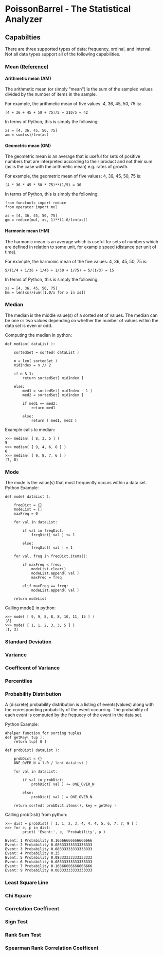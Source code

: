 # PoissonBarrel - The Statistical Analyzer

## Capabilties
There are three supported types of data: frequency, ordinal, and interval. Not
all data types support all of the following capabilities.

### Mean ([Reference](https://en.wikipedia.org/wiki/Mean))
#### Arithmetic mean (AM)
The arithmetic mean (or simply "mean") is the sum of the sampled values divided
by the number of items in the sample.

For example, the arithmetic mean of five values: 4, 36, 45, 50, 75 is:

    (4 + 36 + 45 + 50 + 75)/5 = 210/5 = 42

In terms of Python, this is simply the following:

    xs = [4, 36, 45, 50, 75]
    am = sum(xs)/len(xs)

#### Geometric mean (GM)
The geometric mean is an average that is useful for sets of positive numbers
that are interpreted according to their product and not their sum (as is the
case with the arithmetic mean) e.g. rates of growth.

For example, the geometric mean of five values: 4, 36, 45, 50, 75 is:

    (4 * 36 * 45 * 50 * 75)**(1/5) = 30

In terms of Python, this is simply the following:

    from functools import reduce
    from operator import mul

    xs = [4, 36, 45, 50, 75]
    gm = reduce(mul, xs, 1)**(1.0/len(xs))

#### Harmonic mean (HM)
The harmonic mean is an average which is useful for sets of numbers which are
defined in relation to some unit, for example speed (distance per unit of
time).

For example, the harmonic mean of the five values: 4, 36, 45, 50, 75 is:

    5/(1/4 + 1/36 + 1/45 + 1/50 + 1/75) = 5/(1/3) = 15

In terms of Python, this is simply the following:

    xs = [4, 36, 45, 50, 75]
    hm = len(xs)/sum([1.0/x for x in xs])

### Median
The median is the middle value(s) of a sorted set of values. The median can
be one or two values depending on whether the number of values within the
data set is even or odd.

Computing the median in python:
    
    def median( dataList ):
        
        sortedSet = sorted( dataList )
        
        n = len( sortedSet )
        midIndex = n // 2
        
        if n & 1:
            return sortedSet[ midIndex ]
            
        else:
            med1 = sortedSet[ midIndex - 1 ]
            med2 = sortedSet[ midIndex ]
            
            if med1 == med2:
                return med1
                
            else:
                return ( med1, med2 )
                
Example calls to median:

    >>> median( [ 8, 3, 5 ] )
    5
    >>> median( [ 9, 4, 6, 6 ] )
    6
    >>> median( [ 9, 8, 7, 6 ] )
    (7, 8)
            
### Mode
The mode is the value(s) that most frequently occurs within a data set.
Python Example:
    
    def mode( dataList ):
        
        freqDict = {} 
        modeList = []
        maxFreq = 0

        for val in dataList:

            if val in freqDict:
                freqDict[ val ] += 1

            else:
                freqDict[ val ] = 1

        for val, freq in freqDict.items():

            if maxFreq < freq:
                modeList.clear()
                modeList.append( val )
                maxFreq = freq

            elif maxFreq == freq:
                modeList.append( val )

        return modeList
        
Calling mode() in python:

    >>> mode( [ 9, 9, 8, 8, 8, 10, 11, 15 ] )
    [8]
    >>> mode( [ 1, 1, 2, 3, 3, 5 ] )
    [1, 3]
    
### Standard Deviation
### Variance
### Coefficent of Variance
### Percentiles
### Probability Distribution
A (discrete) probability distribution is a listing of events(values) along with the 
corresponding probability of the event occurring. The probability of each event 
is computed by the frequecy of the event in the data set.

Python Example:
    
    #helper function for sorting tuples
    def getKey( tup ):
        return tup[ 0 ]

    def probDist( dataList ):

        probDict = {}
        ONE_OVER_N = 1.0 / len( dataList )

        for val in dataList:

            if val in probDict:
                probDict[ val ] += ONE_OVER_N

            else:
                probDict[ val ] = ONE_OVER_N
                
        return sorted( probDict.items(), key = getKey )
        
        
Calling probDist() from python:
   
    >>> dist = probDist( [ 1, 1, 2, 3, 4, 4, 4, 5, 6, 7, 7, 9 ] )
    >>> for e, p in dist:
	        print( 'Event:', e, 'Probability', p )

    Event: 1 Probability 0.16666666666666666
    Event: 2 Probability 0.08333333333333333
    Event: 3 Probability 0.08333333333333333
    Event: 4 Probability 0.25
    Event: 5 Probability 0.08333333333333333
    Event: 6 Probability 0.08333333333333333
    Event: 7 Probability 0.16666666666666666
    Event: 9 Probability 0.08333333333333333

### Least Square Line
### Chi Square
### Correlation Coefficent
### Sign Test
### Rank Sum Test
### Spearman Rank Correlation Coefficent
